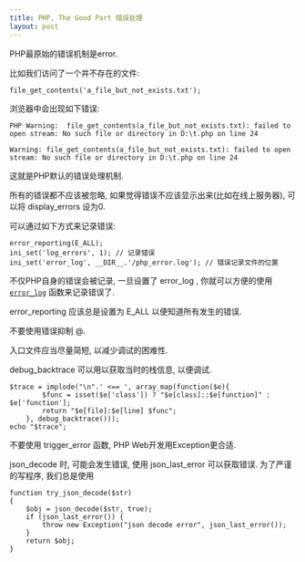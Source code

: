 ```yaml
---
title: PHP, The Good Part 错误处理
layout: post
---
```


PHP最原始的错误机制是error.

比如我们访问了一个并不存在的文件:

    file_get_contents('a_file_but_not_exists.txt');

浏览器中会出现如下错误:

    PHP Warning:  file_get_contents(a_file_but_not_exists.txt): failed to open stream: No such file or directory in D:\t.php on line 24

    Warning: file_get_contents(a_file_but_not_exists.txt): failed to open stream: No such file or directory in D:\t.php on line 24

这就是PHP默认的错误处理机制.

所有的错误都不应该被忽略, 如果觉得错误不应该显示出来(比如在线上服务器), 可以将 display_errors 设为0.

可以通过如下方式来记录错误:

    error_reporting(E_ALL);
    ini_set('log_errors', 1); // 记录错误
    ini_set('error_log', __DIR__.'/php_error.log'); // 错误记录文件的位置

不仅PHP自身的错误会被记录, 一旦设置了 error_log , 你就可以方便的使用 [`error_log`](http://php.net/manual/zh/function.error-log.php) 函数来记录错误了.

error_reporting 应该总是设置为 E_ALL 以便知道所有发生的错误.

不要使用错误抑制 @.

入口文件应当尽量简短, 以减少调试的困难性.

debug_backtrace 可以用以获取当时的栈信息, 以便调试.

    $trace = implode("\n".' <== ', array_map(function($e){
            $func = isset($e['class']) ? "$e[class]::$e[function]" : $e['function'];
            return "$e[file]:$e[line] $func";
        }, debug_backtrace()));
    echo "$trace";

不要使用 trigger_error 函数, PHP Web开发用Exception更合适.

json_decode 时, 可能会发生错误, 使用 json_last_error 可以获取错误.
为了严谨的写程序, 我们总是使用

    function try_json_decode($str)
    {
        $obj = json_decode($str, true);
        if (json_last_error()) {
            throw new Exception("json decode error", json_last_error());
        }
        return $obj;
    }

